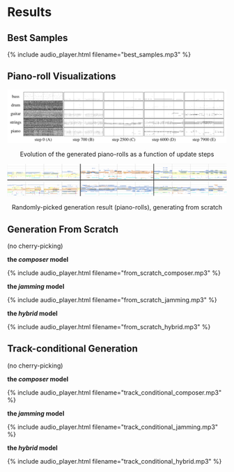 Results
=======

Best Samples
------------

{% include audio_player.html filename="best_samples.mp3" %}

Piano-roll Visualizations
-------------------------

![evolution](figs/evolution.png)
<p align="center">Evolution of the generated piano-rolls as a function of update steps</p>

![hybrid](figs/hybrid.png)
<p align="center">Randomly-picked generation result (piano-rolls), generating from scratch</p>

Generation From Scratch
-----------------------

(no cherry-picking)

**the *composer* model**

{% include audio_player.html filename="from_scratch_composer.mp3" %}

**the *jamming* model**

{% include audio_player.html filename="from_scratch_jamming.mp3" %}

**the *hybrid* model**

{% include audio_player.html filename="from_scratch_hybrid.mp3" %}

Track-conditional Generation
----------------------------

(no cherry-picking)

**the *composer* model**

{% include audio_player.html filename="track_conditional_composer.mp3" %}

**the *jamming* model**

{% include audio_player.html filename="track_conditional_jamming.mp3" %}

**the *hybrid* model**

{% include audio_player.html filename="track_conditional_hybrid.mp3" %}
